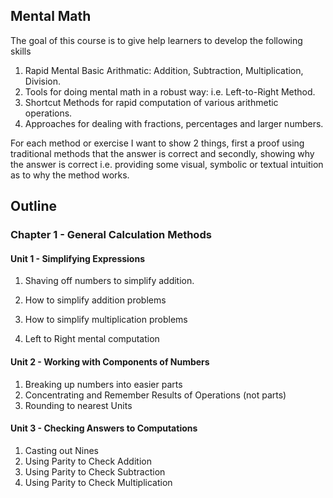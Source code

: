 ## Mental Math

The goal of this course is to give help learners to develop the following skills

1. Rapid Mental Basic Arithmatic: Addition, Subtraction, Multiplication, Division.
2. Tools for doing mental math in a robust way: i.e. Left-to-Right Method.
3. Shortcut Methods for rapid computation of various arithmetic operations.
4. Approaches for dealing with fractions, percentages and larger numbers.

For each method or exercise I want to show 2 things, first a proof using traditional methods
that the answer is correct and secondly, showing why the answer is correct i.e. providing some visual, symbolic
or textual intuition as to why the method works.

## Outline

### Chapter 1 - General Calculation Methods

#### Unit 1 - Simplifying Expressions

1. Shaving off numbers to simplify addition.

1. How to simplify addition problems
2. How to simplify multiplication problems
3. Left to Right mental computation

#### Unit 2 - Working with Components of Numbers

1. Breaking up numbers into easier parts
2. Concentrating and Remember Results of Operations (not parts)
3. Rounding to nearest Units

#### Unit 3 - Checking Answers to Computations

1. Casting out Nines
2. Using Parity to Check Addition
3. Using Parity to Check Subtraction
4. Using Parity to Check Multiplication
